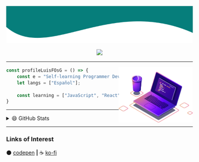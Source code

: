 <img src="./img/banner.png" width="100%" height="100px" />

<p align="center">
  <img src="https://img.shields.io/badge/JavaScript-F7DF1E?style=for-the-badge&logo=javascript&logoColor=black" />
</p>

---------------

<img align="right" width="200" height="150" src="./img/computer.png" />

```js
const profileLuisFOsG = () => {
    const e = "Self-learning Programmer Developer";
    let langs = ["Español"];

    const learning = ["JavaScript", "React", "English"]
}
```

---------------

<details>
  <summary>😄 GitHub Stats</summary>

---------------

  <div align="center" width="100%">
    <img width="50%" src="https://github-readme-streak-stats.herokuapp.com/?user=luisfosg&theme=nord" alt="LuisFOsG"><img width="50%" src="https://github-readme-stats.vercel.app/api?username=LuisFOsG&show_icons=true&theme=nord&count_private=true&show_owner=true&include_all_commits=true" alt="LuisFOsG's github stats">
  </div>

</details>

---------------

### Links of Interest

🌑 [codepen](https://codepen.io/luisfosg) **|**
☕ [ko-fi](https://ko-fi.com/luisfosg)

<!--
Mas cosas a tener en cuenta :0

- 🔭 I’m currently working on ...
- 🌱 I’m currently learning ...
- 👯 I’m looking to collaborate on ...
- 🤔 I’m looking for help with ...
- 💬 Ask me about ...
- 📫 How to reach me: ...
- 😄 Pronouns: ...
- ⚡ Fun fact: ...

#### Redes Sociales

🏡 [website][website] **|**
🐦 [twitter][twitter] **|**
📺 [youtube][youtube] **|**
📷 [instagram][instagram] **|**
👔 [linkedin][linkedin]

-->
